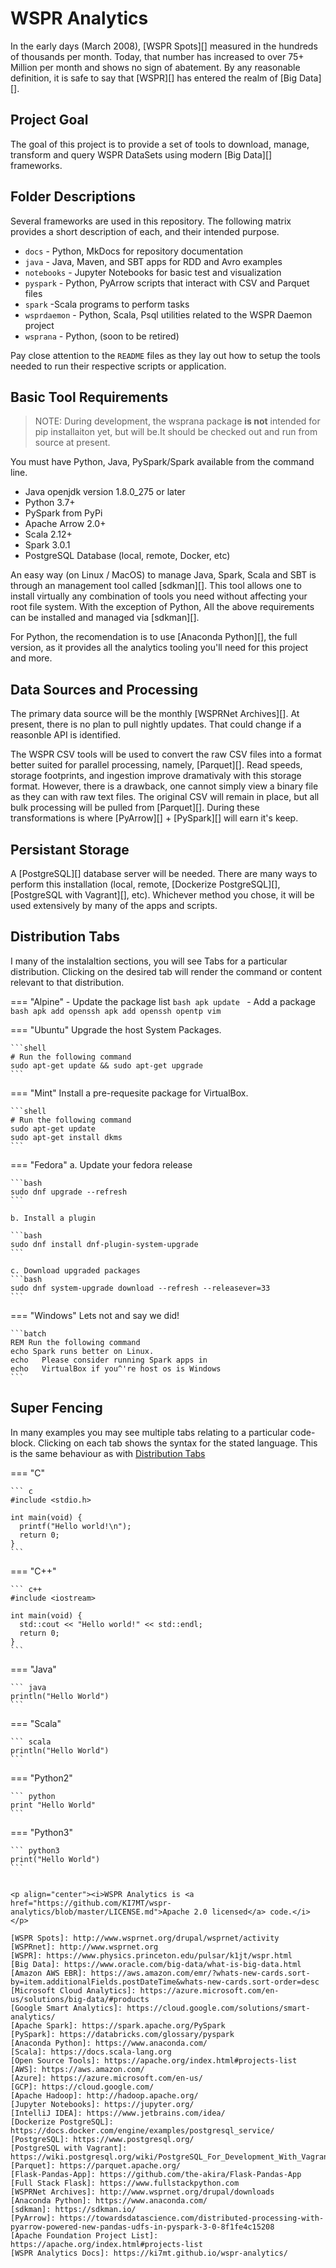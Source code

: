 # WSPR Analytics

In the early days (March 2008), [WSPR Spots][] measured in the hundreds of thousands per month. Today,
that number has increased to over 75+ Million per month and shows no sign of abatement.
By any reasonable definition, it is safe to say that [WSPR][] has entered the realm of [Big Data][].

## Project Goal

The goal of this project is to provide a set of tools to download, manage, transform and query
WSPR DataSets using modern [Big Data][] frameworks.

## Folder Descriptions

Several frameworks are used in this repository. The following matrix provides a short description
of each, and their intended purpose.

* `docs` - Python, MkDocs for repository documentation
* `java` - Java, Maven, and SBT apps for RDD and Avro examples
* `notebooks` - Jupyter Notebooks  for basic test and visualization
* `pyspark` - Python, PyArrow scripts that interact with CSV and Parquet files
* `spark` -Scala programs to perform tasks
* `wsprdaemon` - Python, Scala, Psql utilities related to the WSPR Daemon project
* `wsprana` - Python, (soon to be retired)


Pay close attention to the `README` files as they lay out how to setup the
tools needed to run their respective scripts or application.

## Basic Tool Requirements

>NOTE: During development, the wsprana package **is not** intended for pip installaiton
>yet, but will be.It should be checked out and run from source at present.

You must have Python, Java, PySpark/Spark available from the command line.

- Java openjdk version 1.8.0_275 or later
- Python 3.7+
- PySpark from PyPi
- Apache Arrow 2.0+
- Scala 2.12+
- Spark 3.0.1
- PostgreSQL Database (local, remote, Docker, etc)

An easy way (on Linux / MacOS) to manage Java, Spark, Scala and SBT is
through an management tool called [sdkman][]. This tool allows
one to install virtually any combination of tools you need without
affecting your root file system. With the exception of Python,
All the above requirements can be installed and managed via [sdkman][].

For Python, the recomendation is to use [Anaconda Python][], the full version,
as it provides all the analytics tooling you'll need for this project and more.

## Data Sources and Processing

The primary data source will be the monthly [WSPRNet Archives][]. At present, there is no plan to pull
nightly updates. That could change if a reasonble API is identified.

The WSPR CSV tools will be used to convert the raw CSV files into a format better suited for parallel processing,
namely, [Parquet][]. Read speeds, storage footprints, and ingestion improve dramativaly with this storage format.
However, there is a drawback, one cannot simply view a binary file as they can with raw text files. The
original CSV will remain in place, but all bulk processing will be pulled from [Parquet][].
During these transformations is where [PyArrow][] + [PySpark][] will earn it's keep.

## Persistant Storage

A [PostgreSQL][] database server will be needed. There are many ways to perform this installation (local, remote,
[Dockerize PostgreSQL][], [PostgreSQL with Vagrant][], etc). Whichever method you chose, it will be used extensively
by many of the apps and scripts.


## Distribution Tabs

I many of the instalaltion sections, you will see Tabs for a particular distribution. Clicking on the 
desired tab will render the command or content relevant to that distribution.

=== "Alpine"
    - Update the package list
    ```bash
    apk update
    ```
    - Add a package
    ```bash
    apk add openssh
    apk add openssh opentp vim
    ```


=== "Ubuntu"
    Upgrade the host System Packages.

    ```shell
    # Run the following command
    sudo apt-get update && sudo apt-get upgrade
    ```

=== "Mint"
    Install a pre-requesite package for VirtualBox.

    ```shell
    # Run the following command
    sudo apt-get update
    sudo apt-get install dkms
    ```

=== "Fedora"
    a. Update your fedora release

    ```bash
    sudo dnf upgrade --refresh
    ```

    b. Install a plugin

    ```bash
    sudo dnf install dnf-plugin-system-upgrade
    ```

    c. Download upgraded packages
    ```bash
    sudo dnf system-upgrade download --refresh --releasever=33
    ```

=== "Windows"
    Lets not and say we did!

    ```batch
    REM Run the following command
    echo Spark runs better on Linux.
    echo   Please consider running Spark apps in
    echo   VirtualBox if you^'re host os is Windows
    ```


## Super Fencing

In many examples you may see multiple tabs relating to a particular code-block. Clicking on each
tab shows the syntax for the stated language. This is the same behaviour as with
[Distribution Tabs](#distribution-tabs)

=== "C"

    ``` c
    #include <stdio.h>

    int main(void) {
      printf("Hello world!\n");
      return 0;
    }
    ```

=== "C++"

    ``` c++
    #include <iostream>

    int main(void) {
      std::cout << "Hello world!" << std::endl;
      return 0;
    }
    ```

=== "Java"
    
    ``` java
    println("Hello World")
    ```

=== "Scala"

    ``` scala
    println("Hello World")
    ```

=== "Python2"

    ``` python
    print "Hello World"
    ```

=== "Python3"

    ``` python3
    print("Hello World")
    ```
```

<p align="center"><i>WSPR Analytics is <a href="https://github.com/KI7MT/wspr-analytics/blob/master/LICENSE.md">Apache 2.0 licensed</a> code.</i></p>

[WSPR Spots]: http://www.wsprnet.org/drupal/wsprnet/activity
[WSPRnet]: http://www.wsprnet.org
[WSPR]: https://www.physics.princeton.edu/pulsar/k1jt/wspr.html
[Big Data]: https://www.oracle.com/big-data/what-is-big-data.html
[Amazon AWS EBR]: https://aws.amazon.com/emr/?whats-new-cards.sort-by=item.additionalFields.postDateTime&whats-new-cards.sort-order=desc
[Microsoft Cloud Analytics]: https://azure.microsoft.com/en-us/solutions/big-data/#products
[Google Smart Analytics]: https://cloud.google.com/solutions/smart-analytics/
[Apache Spark]: https://spark.apache.org/PySpark
[PySpark]: https://databricks.com/glossary/pyspark
[Anaconda Python]: https://www.anaconda.com/
[Scala]: https://docs.scala-lang.org
[Open Source Tools]: https://apache.org/index.html#projects-list
[AWS]: https://aws.amazon.com/
[Azure]: https://azure.microsoft.com/en-us/
[GCP]: https://cloud.google.com/
[Apache Hadoop]: http://hadoop.apache.org/
[Jupyter Notebooks]: https://jupyter.org/
[IntelliJ IDEA]: https://www.jetbrains.com/idea/
[Dockerize PostgreSQL]: https://docs.docker.com/engine/examples/postgresql_service/
[PostgreSQL]: https://www.postgresql.org/
[PostgreSQL with Vagrant]: https://wiki.postgresql.org/wiki/PostgreSQL_For_Development_With_Vagrant
[Parquet]: https://parquet.apache.org/
[Flask-Pandas-App]: https://github.com/the-akira/Flask-Pandas-App
[Full Stack Flask]: https://www.fullstackpython.com
[WSPRNet Archives]: http://www.wsprnet.org/drupal/downloads
[Anaconda Python]: https://www.anaconda.com/
[sdkman]: https://sdkman.io/
[PyArrow]: https://towardsdatascience.com/distributed-processing-with-pyarrow-powered-new-pandas-udfs-in-pyspark-3-0-8f1fe4c15208
[Apache Foundation Project List]: https://apache.org/index.html#projects-list
[WSPR Analytics Docs]: https://ki7mt.github.io/wspr-analytics/